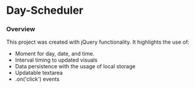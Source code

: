 # Day-Scheduler


### Overview

This project was created with jQuery functionality. It highlights the use of:
* Moment for day, date, and time.
* Interval timing to updated visuals
* Data persistence with the usage of local storage
* Updatable textarea
* .on('click') events

